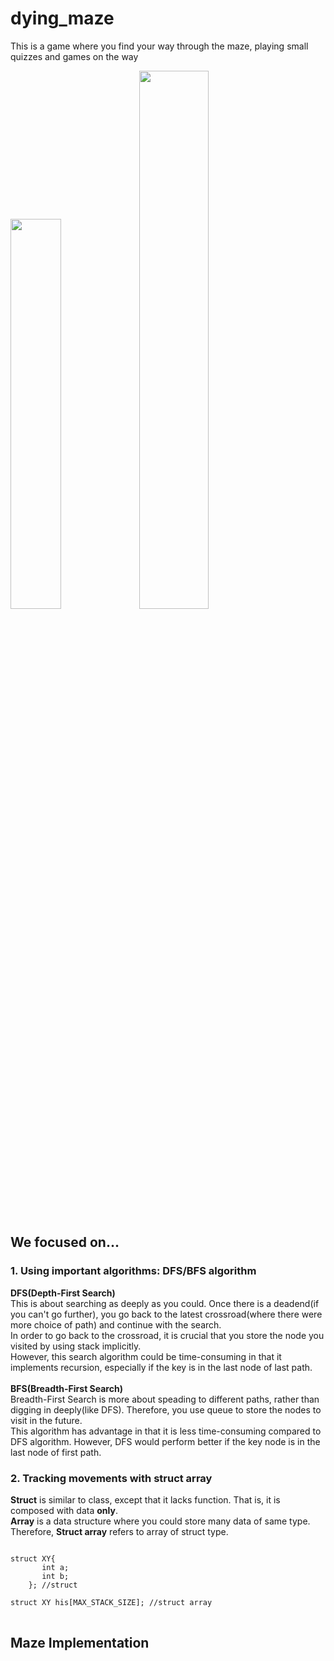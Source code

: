 # dying_maze
This is a game where you find your way through the maze, playing small quizzes and games on the way

<img src="https://user-images.githubusercontent.com/57944099/73588214-aac0b680-4509-11ea-8dcb-4e3660d5167e.png" width="40%"></img>
<img src="https://user-images.githubusercontent.com/57944099/73588222-b613e200-4509-11ea-9cea-c555f9a0bb2c.png" width="47%"></img>

## We focused on...
### 1. Using important algorithms: DFS/BFS algorithm</br>
**DFS(Depth-First Search)**</br>This is about searching as deeply as you could. Once there is a deadend(if you can't go further), you go back to the latest crossroad(where there were more choice of path) and continue with the search.</br>In order to go back to the crossroad, it is crucial that you store the node you visited by using stack implicitly.</br>However, this search algorithm could be time-consuming in that it implements recursion, especially if the key is in the last node of last path.</br></br>
**BFS(Breadth-First Search)**</br>Breadth-First Search is more about speading to different paths, rather than digging in deeply(like DFS). Therefore, you use queue to store the nodes to visit in the future.</br>This algorithm has advantage in that it is less time-consuming compared to DFS algorithm. However, DFS would perform better if the key node is in the last node of first path.

### 2. Tracking movements with struct array</br>
**Struct** is similar to class, except that it lacks function. That is, it is composed with data **only**.</br>**Array** is a data structure where you could store many data of same type.</br> Therefore, **Struct array** refers to array of struct type.
<pre>
<code>
struct XY{
       int a;
       int b;
    }; //struct
    
struct XY his[MAX_STACK_SIZE]; //struct array 
</code>
</pre>

## Maze Implementation
